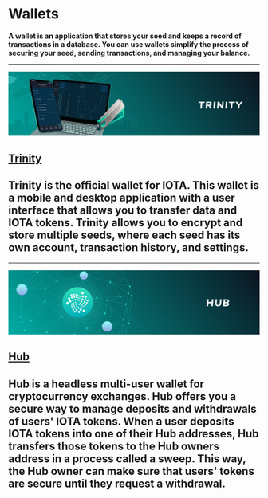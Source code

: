 # Wallets

**A wallet is an application that stores your seed and keeps a record of transactions in a database. You can use wallets simplify the process of securing your seed, sending transactions, and managing your balance.**

-------------------------
![Trinity](../images/trinity.png)
## [Trinity](../trinity/introduction/overview.md)
Trinity is the official wallet for IOTA. This wallet is a mobile and desktop application with a user interface that allows you to transfer data and IOTA tokens. Trinity allows you to encrypt and store multiple seeds, where each seed has its own account, transaction history, and settings.
-------------------------

-------------------------
![Hub](../images/hub.png)
## [Hub](../hub/introduction/overview.md)
Hub is a headless multi-user wallet for cryptocurrency exchanges. Hub offers you a secure way to manage deposits and withdrawals of users' IOTA tokens. When a user deposits IOTA tokens into one of their Hub addresses, Hub transfers those tokens to the Hub owners address in a process called a sweep. This way, the Hub owner can make sure that users' tokens are secure until they request a withdrawal.
-------------------------

